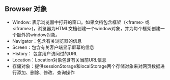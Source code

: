 ## Browser 对象

- Window: 表示浏览器中打开的窗口。如果文档包含框架（\<frame> 或 \<iframe>)，浏览器为HTML文档创建一个window对象，并为每个框架创建一个额外的window对象。
- Navigator：包含有关浏览器的信息
- Screen：包含有关客户端显示屏幕的信息
- History： 包含用户访问过的URL
- Location：Location对象包含有关当前URL信息
- 存储对象：提供sessionStorage和localStorage两个存储对象来对网页数据进行添加、删除、修改、查询操作

